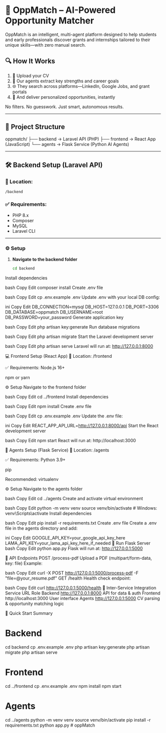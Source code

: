 # 🧠 OppMatch – AI-Powered Opportunity Matcher

OppMatch is an intelligent, multi-agent platform designed to help students and early professionals discover grants and internships tailored to their unique skills—with zero manual search.

## 🔍 How It Works

1. 📄 Upload your CV
2. 🧠 Our agents extract key strengths and career goals
3. 🌐 They search across platforms—LinkedIn, Google Jobs, and grant portals
4. 🎯 And deliver personalized opportunities, instantly

No filters. No guesswork. Just smart, autonomous results.

---

## 📁 Project Structure

oppmatch/
├── backend → Laravel API (PHP)
├── frontend → React App (JavaScript)
└── agents → Flask Service (Python AI Agents)

---

## 🛠 Backend Setup (Laravel API)

### 📍 Location:

`/backend`

### ✅ Requirements:

- PHP 8.x
- Composer
- MySQL
- Laravel CLI

---

### ⚙️ Setup

1. **Navigate to the backend folder**
   ```bash
   cd backend
   ```

Install dependencies

bash
Copy
Edit
composer install
Create .env file

bash
Copy
Edit
cp .env.example .env
Update .env with your local DB config:

ini
Copy
Edit
DB_CONNECTION=mysql
DB_HOST=127.0.0.1
DB_PORT=3306
DB_DATABASE=oppmatch
DB_USERNAME=root
DB_PASSWORD=your_password
Generate application key

bash
Copy
Edit
php artisan key:generate
Run database migrations

bash
Copy
Edit
php artisan migrate
Start the Laravel development server

bash
Copy
Edit
php artisan serve
Laravel will run at: http://127.0.0.1:8000

💻 Frontend Setup (React App)
📍 Location:
/frontend

✅ Requirements:
Node.js 16+

npm or yarn

⚙️ Setup
Navigate to the frontend folder

bash
Copy
Edit
cd ../frontend
Install dependencies

bash
Copy
Edit
npm install
Create .env file

bash
Copy
Edit
cp .env.example .env
Update the .env file:

ini
Copy
Edit
REACT_APP_API_URL=http://127.0.0.1:8000/api
Start the React development server

bash
Copy
Edit
npm start
React will run at: http://localhost:3000

🤖 Agents Setup (Flask Service)
📍 Location:
/agents

✅ Requirements:
Python 3.9+

pip

Recommended: virtualenv

⚙️ Setup
Navigate to the agents folder

bash
Copy
Edit
cd ../agents
Create and activate virtual environment

bash
Copy
Edit
python -m venv venv
source venv/bin/activate # Windows: venv\Scripts\activate
Install dependencies

bash
Copy
Edit
pip install -r requirements.txt
Create .env file
Create a .env file in the agents directory and add:

ini
Copy
Edit
GOOGLE_API_KEY=your_google_api_key_here
LAMA_API_KEY=your_lama_api_key_here_if_needed
🚀 Run Flask Server
bash
Copy
Edit
python app.py
Flask will run at: http://127.0.0.1:5000

📡 API Endpoints
POST /process-pdf
Upload a PDF (multipart/form-data, key: file)
Example:

bash
Copy
Edit
curl -X POST http://127.0.0.1:5000/process-pdf -F "file=@your_resume.pdf"
GET /health
Health check endpoint:

bash
Copy
Edit
curl http://127.0.0.1:5000/health
🔗 Inter-Service Integration
Service URL Role
Backend http://127.0.0.1:8000 API for data & auth
Frontend http://localhost:3000 User interface
Agents http://127.0.0.1:5000 CV parsing & opportunity matching logic

🧪 Quick Start Summary

# Backend

cd backend
cp .env.example .env
php artisan key:generate
php artisan migrate
php artisan serve

# Frontend

cd ../frontend
cp .env.example .env
npm install
npm start

# Agents

cd ../agents
python -m venv venv
source venv/bin/activate
pip install -r requirements.txt
python app.py
#   o p p M a t c h  
 